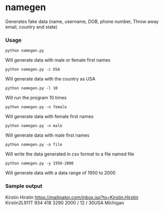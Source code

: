 # namegen
Generates fake data (name, username, DOB, phone number, Throw away email, country and state)

### Usage 
```python namegen.py ```

Will generate data with male or female first names

```python namegen.py -c USA```

Will generate data with the country as USA

```python namegen.py -l 10```

Will run the program 10 times

```python namegen.py -n female ```

Will generate data with female first names

```python namegen.py -n male```

Will generate data with male first names

```python namegen.py -o file```

Will write the data generated in csv format to a file named file

```python namegen.py -y 1950-2000```

Will generate data with a data range of 1950 to 2000

### Sample output

Kirstin Hirstin                                                                https://mailinator.com/inbox.jsp?to=Kirstin.Hirstin                                                                             Kirstin2L911T                                                                                                                  934 418 3290                                                                                                                  2000 / 12 / 30USA Michigan
